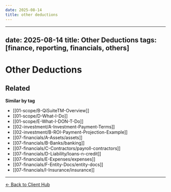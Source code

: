 ```yaml
---
date: 2025-08-14
title: other deductions
---
```

---
date: 2025-08-14
title: Other Deductions
tags: [finance, reporting, financials, others]
---
# Other Deductions

<!-- RELATED:START -->

## Related
**Similar by tag**
- [[01-scope/B-QiSuiteTM-Overview]]
- [[01-scope/D-What-I-Do]]
- [[01-scope/E-What-I-DON-T-Do]]
- [[02-investment/A-Investment-Payment-Terms]]
- [[02-investment/B-ROI-Payment-Projection-Example]]
- [[07-financials/A-Assets/assets]]
- [[07-financials/B-Banks/banking]]
- [[07-financials/C-Contractors/payroll-contractors]]
- [[07-financials/D-Liability/loans-n-credit]]
- [[07-financials/E-Expenses/expenses]]
- [[07-financials/F-Entity-Docs/entity-docs]]
- [[07-financials/I-Insurance/insurance]]

<!-- RELATED:END -->










---
[← Back to Client Hub](https://www.builtbyrays.com/Client-Vault/portal)